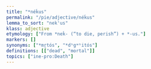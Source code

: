 ```yaml
---
title: "*néḱus"
permalink: "/pie/adjective/néḱus"
lemma_to_sort: "nek'us"
klass: adjective
etymology: ["From *neḱ- (“to die, perish”) +‎ *-us."]
markers: []
synonyms: ["*mr̥tós", "*dʰgʷʰitós"]
definitions: [["dead", "mortal"]]
topics: ["ine-pro:Death"]
---
```

